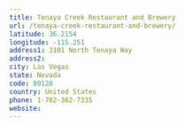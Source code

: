 ```yaml
---
title: Tenaya Creek Restaurant and Brewery
url: /tenaya-creek-restaurant-and-brewery/
latitude: 36.2154
longitude: -115.251
address1: 3101 North Tenaya Way
address2: 
city: Las Vegas
state: Nevada
code: 89128
country: United States
phone: 1-702-362-7335
website: 
---
```


